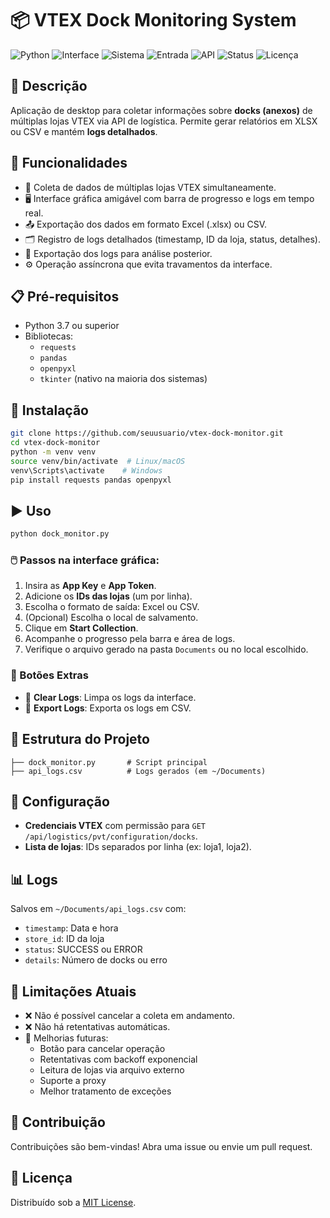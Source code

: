 
# 📦 VTEX Dock Monitoring System
![Python](https://img.shields.io/badge/Python-3.6%2B-blue)
![Interface](https://img.shields.io/badge/GUI-Tkinter-informational)
![Sistema](https://img.shields.io/badge/Sistema-Desktop-lightgrey)
![Entrada](https://img.shields.io/badge/Suporte-CSV%20%7C%20XLSX-orange)
![API](https://img.shields.io/badge/API-VTEX-red)
![Status](https://img.shields.io/badge/Status-Em%20Desenvolvimento-yellow)
![Licença](https://img.shields.io/badge/Licença-MIT-green)
## 📝 Descrição
Aplicação de desktop para coletar informações sobre **docks (anexos)** de múltiplas lojas VTEX via API de logística. Permite gerar relatórios em XLSX ou CSV e mantém **logs detalhados**.

## 🔧 Funcionalidades
- 🔄 Coleta de dados de múltiplas lojas VTEX simultaneamente.
- 🖥️ Interface gráfica amigável com barra de progresso e logs em tempo real.
- 📤 Exportação dos dados em formato Excel (.xlsx) ou CSV.
- 🗂️ Registro de logs detalhados (timestamp, ID da loja, status, detalhes).
- 📁 Exportação dos logs para análise posterior.
- ⚙️ Operação assíncrona que evita travamentos da interface.

## 📋 Pré-requisitos
- Python 3.7 ou superior
- Bibliotecas:
  - `requests`
  - `pandas`
  - `openpyxl`
  - `tkinter` (nativo na maioria dos sistemas)

## 🚀 Instalação
```bash
git clone https://github.com/seuusuario/vtex-dock-monitor.git
cd vtex-dock-monitor
python -m venv venv
source venv/bin/activate  # Linux/macOS
venv\Scripts\activate    # Windows
pip install requests pandas openpyxl
```

## ▶️ Uso
```bash
python dock_monitor.py
```

### 🖱️ Passos na interface gráfica:
1. Insira as **App Key** e **App Token**.
2. Adicione os **IDs das lojas** (um por linha).
3. Escolha o formato de saída: Excel ou CSV.
4. (Opcional) Escolha o local de salvamento.
5. Clique em **Start Collection**.
6. Acompanhe o progresso pela barra e área de logs.
7. Verifique o arquivo gerado na pasta `Documents` ou no local escolhido.

### 🔘 Botões Extras
- 🧹 **Clear Logs**: Limpa os logs da interface.
- 📁 **Export Logs**: Exporta os logs em CSV.

## 📁 Estrutura do Projeto
```
├── dock_monitor.py       # Script principal
├── api_logs.csv          # Logs gerados (em ~/Documents)
```

## 🔐 Configuração
- **Credenciais VTEX** com permissão para `GET /api/logistics/pvt/configuration/docks`.
- **Lista de lojas**: IDs separados por linha (ex: loja1, loja2).

## 📊 Logs
Salvos em `~/Documents/api_logs.csv` com:
- `timestamp`: Data e hora
- `store_id`: ID da loja
- `status`: SUCCESS ou ERROR
- `details`: Número de docks ou erro

## 🚫 Limitações Atuais
- ❌ Não é possível cancelar a coleta em andamento.
- ❌ Não há retentativas automáticas.
- 🔧 Melhorias futuras:
  - Botão para cancelar operação
  - Retentativas com backoff exponencial
  - Leitura de lojas via arquivo externo
  - Suporte a proxy
  - Melhor tratamento de exceções

## 🤝 Contribuição
Contribuições são bem-vindas! Abra uma issue ou envie um pull request.

## 📄 Licença
Distribuído sob a [MIT License](LICENSE).
